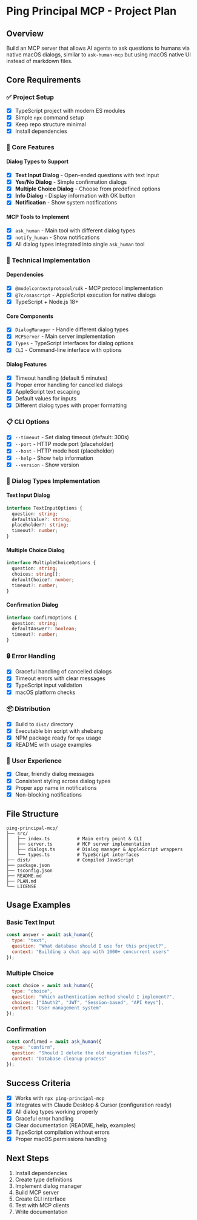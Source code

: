 # Ping Principal MCP - Project Plan

## Overview
Build an MCP server that allows AI agents to ask questions to humans via native macOS dialogs, similar to `ask-human-mcp` but using macOS native UI instead of markdown files.

## Core Requirements

### ✅ Project Setup
- [x] TypeScript project with modern ES modules
- [x] Simple `npx` command setup
- [x] Keep repo structure minimal
- [x] Install dependencies

### 🎯 Core Features

#### Dialog Types to Support
- [x] **Text Input Dialog** - Open-ended questions with text input
- [x] **Yes/No Dialog** - Simple confirmation dialogs
- [x] **Multiple Choice Dialog** - Choose from predefined options
- [x] **Info Dialog** - Display information with OK button
- [x] **Notification** - Show system notifications

#### MCP Tools to Implement
- [x] `ask_human` - Main tool with different dialog types
- [x] `notify_human` - Show notifications
- [x] All dialog types integrated into single `ask_human` tool

### 🔧 Technical Implementation

#### Dependencies
- [x] `@modelcontextprotocol/sdk` - MCP protocol implementation
- [x] `@7c/osascript` - AppleScript execution for native dialogs
- [x] TypeScript + Node.js 18+

#### Core Components
- [x] `DialogManager` - Handle different dialog types
- [x] `MCPServer` - Main server implementation
- [x] `Types` - TypeScript interfaces for dialog options
- [x] `CLI` - Command-line interface with options

#### Dialog Features
- [x] Timeout handling (default 5 minutes)
- [x] Proper error handling for cancelled dialogs
- [x] AppleScript text escaping
- [x] Default values for inputs
- [x] Different dialog types with proper formatting

### 📋 CLI Options
- [x] `--timeout` - Set dialog timeout (default: 300s)
- [x] `--port` - HTTP mode port (placeholder)
- [x] `--host` - HTTP mode host (placeholder)
- [x] `--help` - Show help information
- [x] `--version` - Show version

### 🧪 Dialog Types Implementation

#### Text Input Dialog
```typescript
interface TextInputOptions {
  question: string;
  defaultValue?: string;
  placeholder?: string;
  timeout?: number;
}
```

#### Multiple Choice Dialog
```typescript
interface MultipleChoiceOptions {
  question: string;
  choices: string[];
  defaultChoice?: number;
  timeout?: number;
}
```

#### Confirmation Dialog
```typescript
interface ConfirmOptions {
  question: string;
  defaultAnswer?: boolean;
  timeout?: number;
}
```

### 🔒 Error Handling
- [x] Graceful handling of cancelled dialogs
- [x] Timeout errors with clear messages
- [x] TypeScript input validation
- [x] macOS platform checks

### 📦 Distribution
- [x] Build to `dist/` directory
- [x] Executable bin script with shebang
- [x] NPM package ready for `npx` usage
- [x] README with usage examples

### 🎨 User Experience
- [x] Clear, friendly dialog messages
- [x] Consistent styling across dialog types
- [x] Proper app name in notifications
- [x] Non-blocking notifications

## File Structure
```
ping-principal-mcp/
├── src/
│   ├── index.ts          # Main entry point & CLI
│   ├── server.ts         # MCP server implementation
│   ├── dialogs.ts        # Dialog manager & AppleScript wrappers
│   └── types.ts          # TypeScript interfaces
├── dist/                 # Compiled JavaScript
├── package.json
├── tsconfig.json
├── README.md
├── PLAN.md
└── LICENSE
```

## Usage Examples

### Basic Text Input
```javascript
const answer = await ask_human({
  type: "text",
  question: "What database should I use for this project?",
  context: "Building a chat app with 1000+ concurrent users"
});
```

### Multiple Choice
```javascript
const choice = await ask_human({
  type: "choice",
  question: "Which authentication method should I implement?",
  choices: ["OAuth2", "JWT", "Session-based", "API Keys"],
  context: "User management system"
});
```

### Confirmation
```javascript
const confirmed = await ask_human({
  type: "confirm",
  question: "Should I delete the old migration files?",
  context: "Database cleanup process"
});
```

## Success Criteria
- [x] Works with `npx ping-principal-mcp`
- [x] Integrates with Claude Desktop & Cursor (configuration ready)
- [x] All dialog types working properly
- [x] Graceful error handling
- [x] Clear documentation (README, help, examples)
- [x] TypeScript compilation without errors
- [x] Proper macOS permissions handling

## Next Steps
1. Install dependencies
2. Create type definitions
3. Implement dialog manager
4. Build MCP server
5. Create CLI interface
6. Test with MCP clients
7. Write documentation
